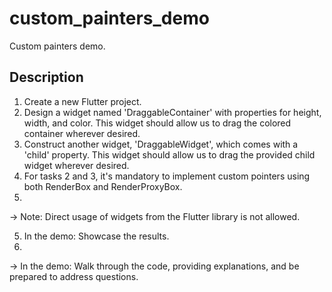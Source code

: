 # custom_painters_demo

Custom painters demo.

## Description

1) Create a new Flutter project.
2) Design a widget named 'DraggableContainer' with properties for height, width, and color. This widget should allow us to drag the colored container wherever desired.
3) Construct another widget, 'DraggableWidget', which comes with a 'child' property. This widget should allow us to drag the provided child widget wherever desired.
4) For tasks 2 and 3, it's mandatory to implement custom pointers using both RenderBox and RenderProxyBox.
5) 
-> Note: Direct usage of widgets from the Flutter library is not allowed.

5) In the demo: Showcase the results.
6) 
-> In the demo: Walk through the code, providing explanations, and be prepared to address questions.